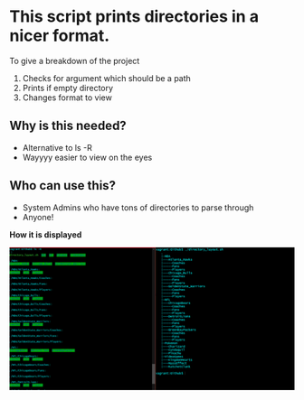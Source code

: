 This script prints directories in a nicer format.
===

To give a breakdown of the project

1. Checks for argument which should be a path
2. Prints if empty directory
3. Changes format to view

## Why is this needed?

* Alternative to ls -R
* Wayyyy easier to view on the eyes

## Who can use this?

* System Admins who have tons of directories to parse through
* Anyone!


**How it is displayed**

![usecase](./images/diagram.png)

